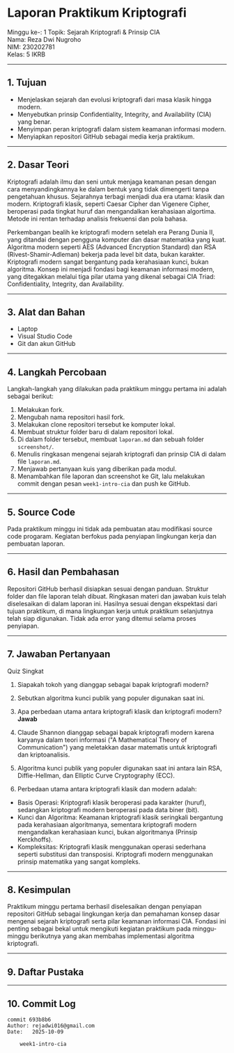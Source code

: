 # Laporan Praktikum Kriptografi
Minggu ke-: 1
Topik: Sejarah Kriptografi & Prinsip CIA  
Nama: Reza Dwi Nugroho  
NIM: 230202781  
Kelas: 5 IKRB 

---

## 1. Tujuan
- Menjelaskan sejarah dan evolusi kriptografi dari masa klasik hingga modern.
- Menyebutkan prinsip Confidentiality, Integrity, and Availability (CIA) yang benar.
- Menyimpan peran kriptografi dalam sistem keamanan informasi modern.
- Menyiapkan repositori GitHub sebagai media kerja praktikum.

---

## 2. Dasar Teori
Kriptografi adalah ilmu dan seni untuk menjaga keamanan pesan dengan cara menyandingkannya ke dalam bentuk yang tidak dimengerti tanpa pengetahuan khusus. Sejarahnya terbagi menjadi dua era utama: klasik dan modern. Kriptografi klasik, seperti Caesar Cipher dan Vigenere Cipher, beroperasi pada tingkat huruf dan mengandalkan kerahasiaan algortima. Metode ini rentan terhadap analisis frekuensi dan pola bahasa.

Perkembangan bealih ke kriptografi modern setelah era Perang Dunia II, yang ditandai dengan pengguna komputer dan dasar matematika yang kuat. Algoritma modern seperti AES (Advanced Encryption Standard) dan RSA (Rivest-Shamir-Adleman) bekerja pada level bit data, bukan karakter. Kriptografi modern sangat bergantung pada kerahasiaan kunci, bukan algoritma. Konsep ini menjadi fondasi bagi keamanan informasi modern, yang ditegakkan melalui tiga pilar utama yang dikenal sebagai CIA Triad: Confidentiality, Integrity, dan Availability.

---

## 3. Alat dan Bahan 
- Laptop
- Visual Studio Code  
- Git dan akun GitHub    

---

## 4. Langkah Percobaan
Langkah-langkah yang dilakukan pada praktikum minggu pertama ini adalah sebagai berikut:
1. Melakukan fork.
2. Mengubah nama repositori hasil fork.
3. Melakukan clone repositori tersebut ke komputer lokal.
4. Membuat struktur folder baru di dalam repositori lokal.
5. Di dalam folder tersebut, membuat `laporan.md` dan sebuah folder `screenshot/`.
6. Menulis ringkasan mengenai sejarah kriptografi dan prinsip CIA di dalam file `laporan.md`.
7. Menjawab pertanyaan kuis yang diberikan pada modul.
8. Menambahkan file laporan dan screenshot ke Git, lalu melakukan commit dengan pesan `week1-intro-cia` dan push ke GitHub.

---

## 5. Source Code
Pada praktikum minggu ini tidak ada pembuatan atau modifikasi source code progaram. Kegiatan berfokus pada penyiapan lingkungan kerja dan pembuatan laporan.

---

## 6. Hasil dan Pembahasan
Repositori GitHub berhasil disiapkan sesuai dengan panduan. Struktur folder dan file laporan telah dibuat. Ringkasan materi dan jawaban kuis telah diselesaikan di dalam laporan ini. Hasilnya sesuai dengan ekspektasi dari tujuan praktikum, di mana lingkungan kerja untuk praktikum selanjutnya telah siap digunakan. Tidak ada error yang ditemui selama proses penyiapan.

---

## 7. Jawaban Pertanyaan
Quiz Singkat

1. Siapakah tokoh yang dianggap sebagai bapak kriptografi modern?
2. Sebutkan algoritma kunci publik yang populer digunakan saat ini.

3. Apa perbedaan utama antara kriptografi klasik dan kriptografi modern?
**Jawab**
1. Claude Shannon dianggap sebagai bapak kriptografi modern karena karyanya dalam teori informasi ("A Mathematical Theory of Communication") yang meletakkan dasar matematis untuk kriptografi dan kriptoanalisis.
2. Algoritma kunci publik yang populer digunakan saat ini antara lain RSA, Diffie-Hellman, dan Elliptic Curve Cryptography (ECC).
3. Perbedaan utama antara kriptografi klasik dan modern adalah:
- Basis Operasi: Kriptografi klasik beroperasi pada karakter (huruf), sedangkan kriptografi modern beroperasi pada data biner (bit).
- Kunci dan Algoritma: Keamanan kriptografi klasik seringkali bergantung pada kerahasiaan algoritmanya, sementara kriptografi modern mengandalkan kerahasiaan kunci, bukan algoritmanya (Prinsip Kerckhoffs).
- Kompleksitas: Kriptografi klasik menggunakan operasi sederhana seperti substitusi dan transposisi. Kriptografi modern menggunakan prinsip matematika yang sangat kompleks.

---

## 8. Kesimpulan
Praktikum minggu pertama berhasil diselesaikan dengan penyiapan repositori GitHub sebagai lingkungan kerja dan pemahaman konsep dasar mengenai sejarah kriptografi serta pilar keamanan informasi CIA. Fondasi ini penting sebagai bekal untuk mengikuti kegiatan praktikum pada minggu-minggu berikutnya yang akan membahas implementasi algoritma kriptografi.

---

## 9. Daftar Pustaka

---

## 10. Commit Log
```
commit 693b8b6
Author: rejadwi016@gmail.com
Date:   2025-10-09

    week1-intro-cia
```
